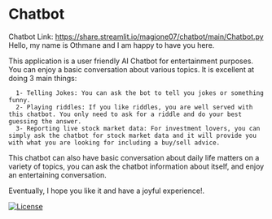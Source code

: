 # Chatbot

Chatbot Link: https://share.streamlit.io/magione07/chatbot/main/Chatbot.py
Hello, my name is Othmane and I am happy to have you here. 

This application is a user friendly AI Chatbot for entertainment purposes. You can enjoy a basic conversation about various topics. It is excellent at doing 3 main things:

      1- Telling Jokes: You can ask the bot to tell you jokes or something funny.
      2- Playing riddles: If you like riddles, you are well served with this chatbot. You only need to ask for a riddle and do your best guessing the answer.
      3- Reporting live stock market data: For investment lovers, you can simply ask the chatbot for stock market data and it will provide you with what you are looking for including a buy/sell advice.
      
This chatbot can also have basic conversation about daily life matters on a variety of topics, you can ask the chatbot information about itself, and enjoy an entertaining conversation. 

Eventually, I hope you like it and have a joyful experience!.

[![License](https://img.shields.io/badge/License-Apache_2.0-blue.svg)](https://opensource.org/licenses/Apache-2.0)
